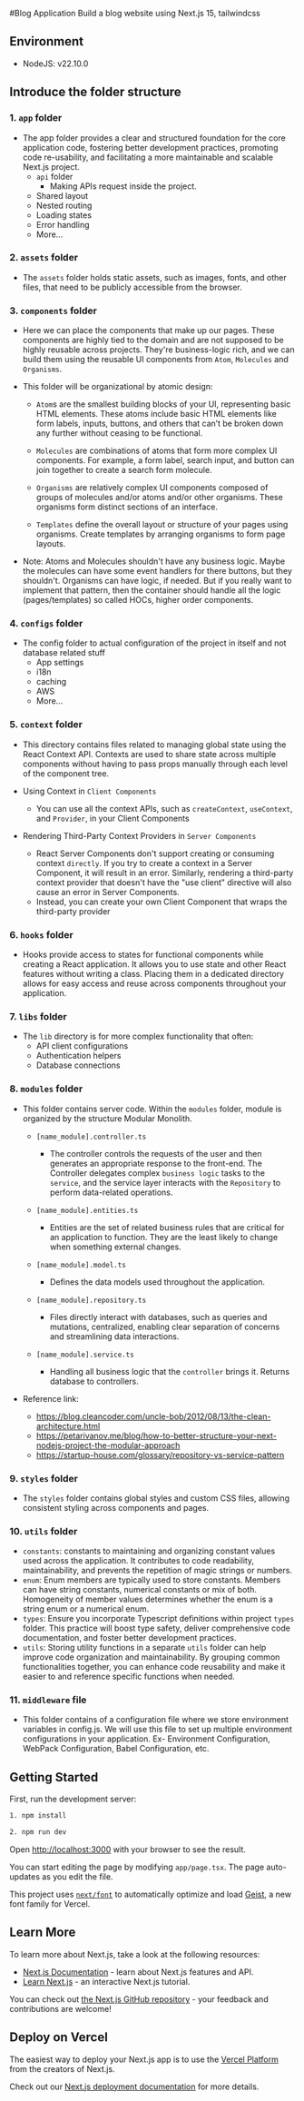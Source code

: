 #Blog Application
Build a blog website using Next.js 15, tailwindcss

## Environment
* NodeJS: v22.10.0

## Introduce the folder structure

### 1. `app` folder
* The app folder provides a clear and structured foundation for the core application code, fostering better development
  practices, promoting code re-usability, and facilitating a more maintainable and scalable Next.js project.
    * `api` folder
        * Making APIs request inside the project.
    * Shared layout
    * Nested routing
    * Loading states
    * Error handling
    * More...

### 2. `assets` folder
* The `assets` folder holds static assets, such as images, fonts, and other files, that need to be publicly accessible from
  the browser.

### 3. `components` folder
* Here we can place the components that make up our pages. These components are highly tied to the domain
  and are not supposed to be highly reusable across projects. They're business-logic rich,
  and we can build them using the reusable UI components from `Atom`, `Molecules` and `Organisms`.

* This folder will be organizational by atomic design:
    * `Atom`s are the smallest building blocks of your UI, representing basic HTML elements.
      These atoms include basic HTML elements like form labels, inputs, buttons, and others that can’t be broken down
      any further without ceasing to be functional.

    * `Molecules` are combinations of atoms that form more complex UI components. For example, a form label,
      search input, and button can join together to create a search form molecule.

    * `Organisms` are relatively complex UI components composed of groups of molecules and/or atoms and/or other
      organisms. These organisms form distinct sections of an interface.

    * `Templates` define the overall layout or structure of your pages using organisms. 
      Create templates by arranging organisms to form page layouts.

* Note: Atoms and Molecules shouldn't have any business logic. Maybe the molecules can have some event handlers for
  there buttons, but they shouldn't. Organisms can have logic, if needed. But if you really want to implement that
  pattern, then the container should handle all the logic (pages/templates) so called HOCs, higher order components.

### 4. `configs` folder
* The config folder to actual configuration of the project in itself and not database related stuff
    * App settings
    * i18n
    * caching
    * AWS
    * More...

### 5. `context` folder
* This directory contains files related to managing global state using the React Context API. Contexts are used to
  share state across multiple components without having to pass props manually through each level of the
  component tree.

* Using Context in `Client Components`
    * You can use all the context APIs, such as `createContext`, `useContext`, and `Provider`, in your Client Components

* Rendering Third-Party Context Providers in `Server Components`
    * React Server Components don't support creating or consuming context `directly`. If you try to create a context in
      a Server Component, it will result in an error. Similarly, rendering a third-party context provider that doesn't
      have the "use client" directive will also cause an error in Server Components.
    * Instead, you can create your own Client Component that wraps the third-party provider

### 6. `hooks` folder
* Hooks provide access to states for functional components while creating a React application. It allows you to use
  state and other React features without writing a class. Placing them in a dedicated directory allows for easy access
  and reuse across components throughout your application.

### 7. `libs` folder
* The `lib` directory is for more complex functionality that often:
    * API client configurations
    * Authentication helpers
    * Database connections

### 8. `modules` folder
* This folder contains server code. Within the `modules` folder, module is organized by the structure Modular Monolith.
    * `[name_module].controller.ts`
        * The controller controls the requests of the user and then generates an appropriate response to the front-end.
          The Controller delegates complex `business logic` tasks to the `service`, and the service layer interacts
          with the `Repository` to perform data-related operations.

    * `[name_module].entities.ts`
        * Entities are the set of related business rules that are critical for an application to function. They are the
          least likely to change when something external changes.

    * `[name_module].model.ts`
        * Defines the data models used throughout the application.

    * `[name_module].repository.ts`
        * Files directly interact with databases, such as queries and mutations, centralized, enabling clear separation of
          concerns and streamlining data interactions.

    * `[name_module].service.ts`
        * Handling all business logic that the `controller` brings it. Returns database to controllers.

* Reference link:
    * https://blog.cleancoder.com/uncle-bob/2012/08/13/the-clean-architecture.html
    * https://petarivanov.me/blog/how-to-better-structure-your-next-nodejs-project-the-modular-approach
    * https://startup-house.com/glossary/repository-vs-service-pattern

### 9. `styles` folder
* The `styles` folder contains global styles and custom CSS files, allowing consistent styling across components and pages.

### 10. `utils` folder
* `constants`: constants to maintaining and organizing constant values used across the application. 
      It contributes to code readability, maintainability, and prevents the repetition of magic strings or numbers.
* `enum`: Enum members are typically used to store constants. Members can have string constants, numerical constants
      or mix of both. Homogeneity of member values determines whether the enum is a string enum or a numerical enum.
* `types`: Ensure you incorporate Typescript definitions within project `types` folder.
      This practice will boost type safety, deliver comprehensive code documentation, and foster better development practices.
* `utils`: Storing utility functions in a separate `utils` folder can help improve code organization and maintainability.
      By grouping common functionalities together, you can enhance code reusability and make it easier to and reference specific
      functions when needed.

### 11. `middleware` file
* This folder contains of a configuration file where we store environment variables in config.js. We will use this file
  to set up multiple environment configurations in your application. Ex- Environment Configuration, WebPack Configuration,
  Babel Configuration, etc.


## Getting Started

First, run the development server:

```bash
1. npm install

2. npm run dev

```

Open [http://localhost:3000](http://localhost:3000) with your browser to see the result.

You can start editing the page by modifying `app/page.tsx`. The page auto-updates as you edit the file.

This project uses [`next/font`](https://nextjs.org/docs/app/building-your-application/optimizing/fonts) to automatically optimize and load [Geist](https://vercel.com/font), a new font family for Vercel.

## Learn More

To learn more about Next.js, take a look at the following resources:

- [Next.js Documentation](https://nextjs.org/docs) - learn about Next.js features and API.
- [Learn Next.js](https://nextjs.org/learn) - an interactive Next.js tutorial.

You can check out [the Next.js GitHub repository](https://github.com/vercel/next.js) - your feedback and contributions are welcome!

## Deploy on Vercel

The easiest way to deploy your Next.js app is to use the [Vercel Platform](https://vercel.com/new?utm_medium=default-template&filter=next.js&utm_source=create-next-app&utm_campaign=create-next-app-readme) from the creators of Next.js.

Check out our [Next.js deployment documentation](https://nextjs.org/docs/app/building-your-application/deploying) for more details.
